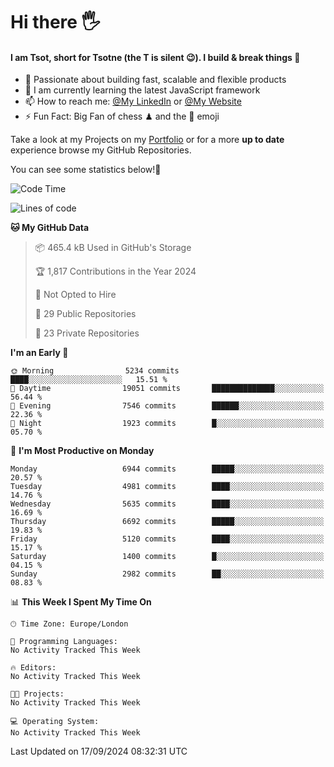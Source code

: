 # Hi there :raised_hand_with_fingers_splayed:
#### I am Tsot, short for Tsotne (the T is silent :wink:). I build & break things :space_invader:
- :telescope: Passionate about building fast, scalable and flexible products
- :seedling: I am currently learning the latest JavaScript framework 
- :mailbox: How to reach me: [@My LinkedIn](https://www.linkedin.com/in/tsotne-gvadzabia/) or [@My Website](https://tsotne.co.uk/contact)
- :zap: Fun Fact: Big Fan of chess ♟ and the 👾 emoji

Take a look at my Projects on my [Portfolio](https://tsotne.co.uk/) or for a more **up to date** experience browse my GitHub Repositories.

You can see some statistics below!:space_invader:
<!--START_SECTION:waka-->
![Code Time](http://img.shields.io/badge/Code%20Time-761%20hrs%202%20mins-blue)

![Lines of code](https://img.shields.io/badge/From%20Hello%20World%20I%27ve%20Written-12.4%20million%20lines%20of%20code-blue)

**🐱 My GitHub Data** 

> 📦 465.4 kB Used in GitHub's Storage 
 > 
> 🏆 1,817 Contributions in the Year 2024
 > 
> 🚫 Not Opted to Hire
 > 
> 📜 29 Public Repositories 
 > 
> 🔑 23 Private Repositories 
 > 
**I'm an Early 🐤** 

```text
🌞 Morning                5234 commits        ████░░░░░░░░░░░░░░░░░░░░░   15.51 % 
🌆 Daytime                19051 commits       ██████████████░░░░░░░░░░░   56.44 % 
🌃 Evening                7546 commits        ██████░░░░░░░░░░░░░░░░░░░   22.36 % 
🌙 Night                  1923 commits        █░░░░░░░░░░░░░░░░░░░░░░░░   05.70 % 
```
📅 **I'm Most Productive on Monday** 

```text
Monday                   6944 commits        █████░░░░░░░░░░░░░░░░░░░░   20.57 % 
Tuesday                  4981 commits        ████░░░░░░░░░░░░░░░░░░░░░   14.76 % 
Wednesday                5635 commits        ████░░░░░░░░░░░░░░░░░░░░░   16.69 % 
Thursday                 6692 commits        █████░░░░░░░░░░░░░░░░░░░░   19.83 % 
Friday                   5120 commits        ████░░░░░░░░░░░░░░░░░░░░░   15.17 % 
Saturday                 1400 commits        █░░░░░░░░░░░░░░░░░░░░░░░░   04.15 % 
Sunday                   2982 commits        ██░░░░░░░░░░░░░░░░░░░░░░░   08.83 % 
```


📊 **This Week I Spent My Time On** 

```text
🕑︎ Time Zone: Europe/London

💬 Programming Languages: 
No Activity Tracked This Week

🔥 Editors: 
No Activity Tracked This Week

🐱‍💻 Projects: 
No Activity Tracked This Week

💻 Operating System: 
No Activity Tracked This Week
```


 Last Updated on 17/09/2024 08:32:31 UTC
<!--END_SECTION:waka-->
